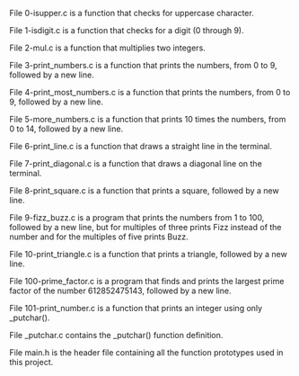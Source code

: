 

File 0-isupper.c is a function that checks for uppercase character.

File 1-isdigit.c is a function that checks for a digit (0 through 9).

File 2-mul.c is a function that multiplies two integers.

File 3-print_numbers.c is a function that prints the numbers, from 0 to 9, followed by a new line.

File 4-print_most_numbers.c is a function that prints the numbers, from 0 to 9, followed by a new line.

File 5-more_numbers.c is a function that prints 10 times the numbers, from 0 to 14, followed by a new line.

File 6-print_line.c is a function that draws a straight line in the terminal.

File 7-print_diagonal.c is a function that draws a diagonal line on the terminal.

File 8-print_square.c is a function that prints a square, followed by a new line.

File 9-fizz_buzz.c is a program that prints the numbers from 1 to 100, followed by a new line, but for multiples of three prints Fizz instead of the number and for the multiples of five prints Buzz.

File 10-print_triangle.c is a function that prints a triangle, followed by a new line.

File 100-prime_factor.c is a program that finds and prints the largest prime factor of the number 612852475143, followed by a new line.

File 101-print_number.c is a function that prints an integer using only _putchar().

File _putchar.c contains the _putchar() function definition.

File main.h is the header file containing all the function prototypes used in this project.

